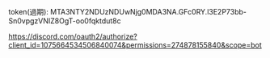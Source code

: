 token(過期):
MTA3NTY2NDUzNDUwNjg0MDA3NA.GFc0RY.l3E2P73bb-Sn0vpgzVNIZ8OgT-oo0fqktdut8c

https://discord.com/oauth2/authorize?client_id=1075664534506840074&permissions=274878155840&scope=bot
